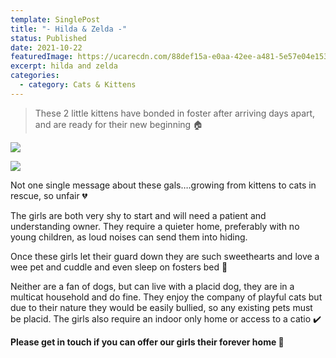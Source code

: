 ```yaml
---
template: SinglePost
title: "- Hilda & Zelda -"
status: Published
date: 2021-10-22
featuredImage: https://ucarecdn.com/88def15a-e0aa-42ee-a481-5e57e04e1533/-/crop/720x526/0,0/-/preview/
excerpt: hilda and zelda
categories:
  - category: Cats & Kittens
---
```

> These 2 little kittens have bonded in foster after arriving days apart, and are ready for their new beginning 🏠

![](https://ucarecdn.com/ae3bacd3-dea2-4292-9018-bc2ed5da45f4/)

![](https://ucarecdn.com/d97fd1b6-98e0-40d9-8915-3e6f74cf287a/)

Not one single message about these gals….growing from kittens to cats in rescue, so unfair 💔

The girls are both very shy to start and will need a patient and understanding owner. They require a quieter home, preferably with no young children, as loud noises can send them into hiding.

Once these girls let their guard down they are such sweethearts and love a wee pet and cuddle and even sleep on fosters bed 🥰

Neither are a fan of dogs, but can live with a placid dog, they are in a multicat household and do fine. They enjoy the company of playful cats but due to their nature they would be easily bullied, so any existing pets must be placid. The girls also require an indoor only home or access to a catio ✔️

**Please get in touch if you can offer our girls their forever home 🏡**